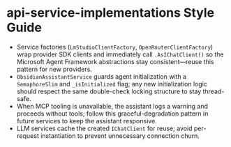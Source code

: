 # api-service-implementations Style Guide

- Service factories (`LmStudioClientFactory`, `OpenRouterClientFactory`) wrap provider SDK clients and immediately call `.AsIChatClient()` so the Microsoft Agent Framework abstractions stay consistent—reuse this pattern for new providers.
- `ObsidianAssistantService` guards agent initialization with a `SemaphoreSlim` and `_isInitialized` flag; any new initialization logic should respect the same double-check locking structure to stay thread-safe.
- When MCP tooling is unavailable, the assistant logs a warning and proceeds without tools; follow this graceful-degradation pattern in future services to keep the assistant responsive.
- LLM services cache the created `IChatClient` for reuse; avoid per-request instantiation to prevent unnecessary connection churn.
